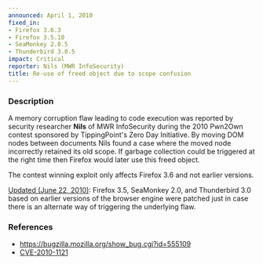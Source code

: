 ```yaml
---
announced: April 1, 2010
fixed_in:
- Firefox 3.6.3
- Firefox 3.5.10
- SeaMonkey 2.0.5
- Thunderbird 3.0.5
impact: Critical
reporter: Nils (MWR InfoSecurity)
title: Re-use of freed object due to scope confusion
---
```


<h3>Description</h3>

<p>A memory corruption flaw leading to code execution was reported by
security researcher <strong>Nils</strong> of MWR InfoSecurity during the
2010 Pwn2Own contest sponsored by TippingPoint's Zero Day Initiative.
By moving DOM nodes between documents Nils found a case where the moved
node incorrectly retained its old scope. If garbage collection could
be triggered at the right time then Firefox would later use this freed
object.</p>

<p class="note">The contest winning exploit only affects Firefox 3.6
and not earlier versions.</p>

<p><u>Updated (June 22, 2010)</u>:  Firefox 3.5, SeaMonkey 2.0, and
Thunderbird 3.0 based on earlier versions of the browser
engine were patched just in case there
is an alternate way of triggering the underlying flaw.</p>

<h3>References</h3>

<ul>
  <li><a href="https://bugzilla.mozilla.org/show_bug.cgi?id=555109">https://bugzilla.mozilla.org/show_bug.cgi?id=555109</a></li>
  <li><a class="ex-ref" href="http://cve.mitre.org/cgi-bin/cvename.cgi?name=CVE-2010-1121">CVE-2010-1121</a></li>
</ul>




